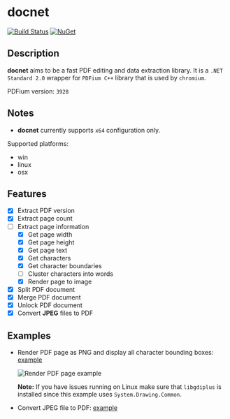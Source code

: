 # docnet

[![Build Status](https://travis-ci.org/GowenGit/docnet.svg?branch=master)](https://travis-ci.org/GowenGit/docnet)
[![NuGet](https://img.shields.io/nuget/v/Docnet.Core.svg)](https://www.nuget.org/packages/Docnet.Core)

## Description

**docnet** aims to be a fast PDF editing and data extraction library. It is a `.NET Standard 2.0` wrapper for `PDFium C++` library that is used by `chromium`.

PDFium version: `3928`

## Notes

* **docnet** currently supports `x64` configuration only.

Supported platforms:

- win
- linux
- osx

## Features

- [x] Extract PDF version
- [x] Extract page count
- [ ] Extract page information
   - [x] Get page width
   - [x] Get page height
   - [x] Get page text
   - [x] Get characters
   - [x] Get character boundaries
   - [ ] Cluster characters into words
   - [x] Render page to image
- [x] Split PDF document
- [x] Merge PDF document
- [x] Unlock PDF document
- [x] Convert **JPEG** files to PDF

## Examples

* Render PDF page as PNG and display all character bounding boxes: [example](examples/pdf-to-image/PdfToImage/Program.cs)

   ![Render PDF page example](assets/demo_thumb_0.png)

    **Note:** If you have issues running on Linux make sure that `libgdiplus` is installed since this example uses `System.Drawing.Common`.

* Convert JPEG file to PDF: [example](examples/image-to-pdf/ImageToPdf/Program.cs)
